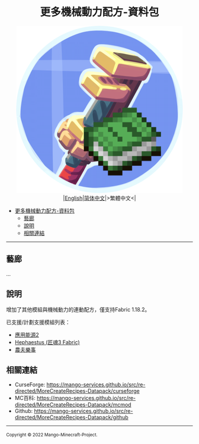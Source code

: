 <div align="center">

# 更多機械動力配方-資料包
![icon](../img/icon/icon_450x450.png)  
|[English](../README.md)|[简体中文](./README.zho-Hans_CN.md)|>繁體中文<|

</div>

- [更多機械動力配方-資料包](#更多機械動力配方-資料包)
  - [藝廊](#藝廊)
  - [說明](#說明)
  - [相關連結](#相關連結)

---

## 藝廊

...

## 說明

增加了其他模組與機械動力的連動配方，僅支持Fabric 1.18.2。

已支援/計劃支援模組列表：
- [應用能源2](https://www.curseforge.com/minecraft/mc-mods/applied-energistics-2 "應用能源2")
- [Hephaestus (匠魂3 Fabric)](https://www.curseforge.com/minecraft/mc-mods/hephaestus-fabric "Hephaestus (匠魂3 Fabric)")
- [農夫樂事](https://www.curseforge.com/minecraft/mc-mods/farmers-delight-fabric "農夫樂事")

## 相關連結

- CurseForge: https://mango-services.github.io/src/re-directed/MoreCreateRecipes-Datapack/curseforge
- MC百科: https://mango-services.github.io/src/re-directed/MoreCreateRecipes-Datapack/mcmod
- Github: https://mango-services.github.io/src/re-directed/MoreCreateRecipes-Datapack/github

---

<small>Copyright © 2022 Mango-Minecraft-Project.</small>